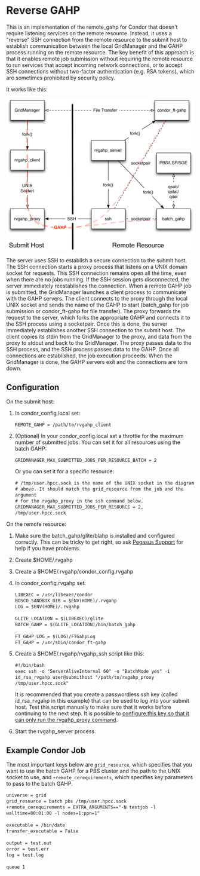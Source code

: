 Reverse GAHP
============

This is an implementation of the remote_gahp for Condor that doesn't require
listening services on the remote resource. Instead, it uses a "reverse" SSH
connection from the remote resource to the submit host to establish
communication between the local GridManager and the GAHP process running on
the remote resource. The key benefit of this approach is that it enables remote
job submission without requiring the remote resource to run services that
accept incoming network connections, or to accept SSH connections without
two-factor authentication (e.g. RSA tokens), which are sometimes prohibited by
security policy.

It works like this:

![rvgahp design](doc/rvgahp.png)

The server uses SSH to establish a secure connection to the submit host.  The
SSH connection starts a proxy process that listens on a UNIX domain socket for
requests. This SSH connection remains open all the time, even when there are no
jobs running. If the SSH session gets disconnected, the server immediately
reestablishes the connection. When a remote GAHP job is submitted, the
GridManager launches a client process to communicate with the GAHP servers. The
client connects to the proxy through the local UNIX socket and sends the name
of the GAHP to start (batch_gahp for job submission or condor_ft-gahp for file
transfer). The proxy forwards the request to the server, which forks the
appropriate GAHP and connects it to the SSH process using a socketpair. Once
this is done, the server immediately establishes another SSH connection to the
submit host. The client copies its stdin from the GridManager to the proxy, and
data from the proxy to stdout and back to the GridManager. The proxy passes
data to the SSH process, and the SSH process passes data to the GAHP. Once all
connections are established, the job execution proceeds. When the GridManager
is done, the GAHP servers exit and the connections are torn down.

Configuration
-------------

On the submit host:

1. In condor_config.local set:

    ```
    REMOTE_GAHP = /path/to/rvgahp_client
    ```
1. (Optional) In your condor_config.local set a throttle for the maximum number of
   submitted jobs. You can set it for all resources using the batch GAHP:

    ```
    GRIDMANAGER_MAX_SUBMITTED_JOBS_PER_RESOURCE_BATCH = 2
    ```

   Or you can set it for a specific resource:

    ```
    # /tmp/user.hpcc.sock is the name of the UNIX socket in the diagram
    # above. It should match the grid_resource from the job and the argument
    # for the rvgahp_proxy in the ssh command below.
    GRIDMANAGER_MAX_SUBMITTED_JOBS_PER_RESOURCE = 2, /tmp/user.hpcc.sock
    ```

On the remote resource:

1. Make sure the batch_gahp/glite/blahp is installed and configured correctly.
   This can be tricky to get right, so ask 
   [Pegasus Support](http://pegasus.isi.edu/support) for help if you have
   problems.
1. Create $HOME/.rvgahp
1. Create a $HOME/.rvgahp/condor_config.rvgahp
1. In condor_config.rvgahp set:

    ```
    LIBEXEC = /usr/libexec/condor
    BOSCO_SANDBOX_DIR = $ENV(HOME)/.rvgahp
    LOG = $ENV(HOME)/.rvgahp

    GLITE_LOCATION = $(LIBEXEC)/glite
    BATCH_GAHP = $(GLITE_LOCATION)/bin/batch_gahp

    FT_GAHP_LOG = $(LOG)/FTGahpLog
    FT_GAHP = /usr/sbin/condor_ft-gahp
    ```

1. Create a $HOME/.rvgahp/rvgahp_ssh script like this:

    ```
    #!/bin/bash
    exec ssh -o "ServerAliveInterval 60" -o "BatchMode yes" -i id_rsa_rvgahp user@submithost "/path/to/rvgahp_proxy /tmp/user.hpcc.sock"
    ```

   It is recommended that you create a passwordless ssh key (called id_rsa_rvgahp
   in this example) that can be used to log into your submit host. Test this script
   manually to make sure that it works before continuing to the next step. It is
   possible to [configure this key so that it can only run the rvgahp_proxy
   command](https://www.google.com/search?q=ssh+authorized_keys+single+command).

1. Start the rvgahp_server process.

Example Condor Job
------------------
The most important keys below are `grid_resource`, which specifies that you want to use the batch GAHP for a PBS cluster and the path to the UNIX socket to use, and `+remote_cerequirements`, which specifies key parameters to pass to the batch GAHP.

```
universe = grid
grid_resource = batch pbs /tmp/user.hpcc.sock
+remote_cerequirements = EXTRA_ARGUMENTS=="-N testjob -l walltime=00:01:00 -l nodes=1:ppn=1"

executable = /bin/date
transfer_executable = False

output = test.out
error = test.err
log = test.log

queue 1
```
